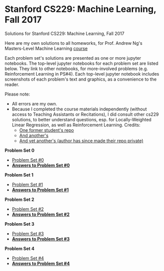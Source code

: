 # Stanford CS229: Machine Learning, Fall 2017
Solutions for Stanford CS229: Machine Learning, Fall 2017

Here are my own solutions to all homeworks, for Prof. Andrew Ng's Masters-Level Machine Learning [course](http://cs229.stanford.edu/)

Each problem set's solutions are presented as one or more jupyter notebooks. The top-level jupyter notebooks for each problem set  are listed below. They link to other notebooks, for more-involved problems (e.g. Reinforcement Learning in PS#4). Each top-level jupyter notebook includes screenshots of each problem's text and graphics, as a convenience to the reader.

Please note: 
- All errors are my own.
- Because I completed the course materials independently (without access to Teaching Assistants or Recitations), I did consult other cs229 solutions, to better understand questions, esp. for Locally-Weighted Linear Regression, as well as Reinforcement Learning. Credits: 
  - [One former student's repo](https://github.com/ccombier/stanford-CS229/)
  - [And another's](https://github.com/zyxue/stanford-cs229)
  - [And yet another's (author has since made their repo private)](https://github.com/s-ai-kia/CS229_ML)

**Problem Set 0**
- [Problem Set #0](Problem%20Sets/ps0/ps0.pdf)
- **[Answers to Problem Set #0](https://github.com/Wangitnator/cs229/blob/master/Problem%20Sets/ps0/ps0.ipynb)**

**Problem Set 1**
- [Problem Set #1](Problem%20Sets/ps1/ps1.pdf)
- **[Answers to Problem Set #1](https://nbviewer.jupyter.org/github/Wangitnator/cs229/blob/master/Problem%20Sets/ps1/ps1.ipynb)**

**Problem Set 2**
- [Problem Set #2](Problem%20Sets/ps2/ps2.pdf)
- **[Answers to Problem Set #2](https://nbviewer.jupyter.org/github/Wangitnator/cs229/blob/master/Problem%20Sets/ps2/ps2.ipynb)**

**Problem Set 3**
- [Problem Set #3](Problem%20Sets/ps3/ps3.pdf)
- **[Answers to Problem Set #3](https://nbviewer.jupyter.org/github/Wangitnator/cs229/blob/master/Problem%20Sets/ps3/ps3.ipynb)**

**Problem Set 4**
- [Problem Set #4](Problem%20Sets/ps4/ps4.pdf)
- **[Answers to Problem Set #4](https://nbviewer.jupyter.org/github/Wangitnator/cs229/blob/master/Problem%20Sets/ps4/ps4.ipynb)**
